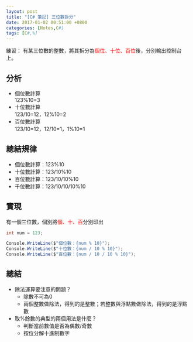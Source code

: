 ```yaml
---
layout: post
title: "[C# 筆記] 三位數拆分"
date: 2017-01-02 00:51:00 +0800
categories: [Notes,C#]
tags: [C#,%]
---
```


練習：
有某三位數的整數，將其拆分為<span style="color: red;">個位、十位、百位</span>後，分別輸出控制台上。

## 分析
- 個位數計算  
123%10=3
- 十位數計算  
123/10=12，12%10=2
- 百位數計算  
123/10=12，12/10=1，1%10=1

## 總結規律
- 個位數計算：123%10
- 十位數計算：123/10%10
- 百位數計算：123/10/10%10
- 千位數計算：123/10/10/10%10

## 實現
有一個三位數，個別將<span style="color: red;">個、十、百</span>分別印出
```c#
int num = 123;

Console.WriteLine($"個位數：{num % 10}");
Console.WriteLine($"十位數：{num / 10 % 10}");
Console.WriteLine($"百位數：{num / 10 / 10 % 10}");
```
## 總結
- 除法運算要注意的問題？
    - 除數不可為0
    - 兩個整數做除法，得到的是整數；若整數與浮點數做除法，得到的是浮點數
- 取%餘數的典型的兩個用法是什麼？
    - 判斷當前數值是否為偶數/奇數
    - 按位分解十進制數字